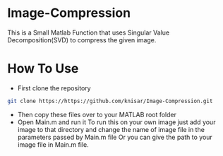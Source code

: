 # Image-Compression

This is a Small Matlab Function that uses Singular Value Decomposition(SVD) to compress the given image.

# How To Use
* First clone the repository
```bash
git clone https://https://github.com/knisar/Image-Compression.git
```
* Then copy these files over to your MATLAB root folder
* Open Main.m and run it
To run this on your own image just add your image to that directory and change the name of image file in the parameters passed by Main.m file Or you can give the path to your image file in Main.m file.